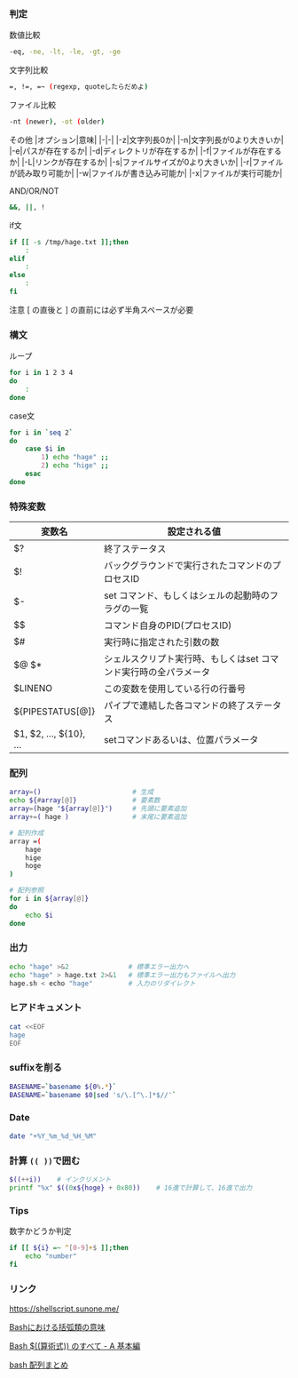 ### 判定
数値比較
```bash
-eq, -ne, -lt, -le, -gt, -ge
```

文字列比較
```bash
=, !=, =~ (regexp, quoteしたらだめよ)
```

ファイル比較
```bash
-nt (newer), -ot (older)
```

その他
|オプション|意味|
|-|-|
|-z|文字列長0か|
|-n|文字列長が0より大きいか|
|-e|パスが存在するか|
|-d|ディレクトリが存在するか|
|-f|ファイルが存在するか|
|-L|リンクが存在するか|
|-s|ファイルサイズが0より大きいか|
|-r|ファイルが読み取り可能か|
|-w|ファイルが書き込み可能か|
|-x|ファイルが実行可能か|

AND/OR/NOT
```bash
&&, ||, !
```

if文
```bash
if [[ -s /tmp/hage.txt ]];then
    :
elif
    :
else
    :
fi
```

注意
[ の直後と ] の直前には必ず半角スペースが必要

### 構文
ループ
```bash
for i in 1 2 3 4
do
    :
done
```

case文
```bash
for i in `seq 2`
do
    case $i in
        1) echo "hage" ;;
        2) echo "hige" ;;
    esac
done
```

### 特殊変数
変数名|設定される値|
|-|-|
$?|終了ステータス|
$!|バックグラウンドで実行されたコマンドのプロセスID|
$-|set コマンド、もしくはシェルの起動時のフラグの一覧|
$$|コマンド自身のPID(プロセスID)|
$#|実行時に指定された引数の数|
$@ $\*|シェルスクリプト実行時、もしくはset コマンド実行時の全パラメータ|
$LINENO|この変数を使用している行の行番号|
${PIPESTATUS[@]}|パイプで連結した各コマンドの終了ステータス|
$1, $2, …, ${10}, …|setコマンドあるいは、位置パラメータ|

### 配列
```bash
array=()                       # 生成
echo ${#array[@]}              # 要素数
array=(hage "${array[@]}")     # 先頭に要素追加
array+=( hage )                # 末尾に要素追加

# 配列作成
array =(
    hage
    hige
    hoge
)

# 配列参照
for i in ${array[@]}
do
    echo $i
done
```

### 出力
```bash
echo "hage" >&2               # 標準エラー出力へ
echo "hage" > hage.txt 2>&1   # 標準エラー出力もファイルへ出力
hage.sh < echo "hage"         # 入力のリダイレクト
```

### ヒアドキュメント
```bash
cat <<EOF
hage
EOF
```

### suffixを削る
```bash
BASENAME=`basename ${0%.*}`
BASENAME=`basename $0|sed 's/\.[^\.]*$//'`
```

### Date
```bash
date "+%Y_%m_%d_%H_%M"
```

### 計算 ```(( ))```で囲む
```bash
$((++i))    # インクリメント
printf "%x" $((0x${hoge} + 0x80))    # 16進で計算して、16進で出力
```

### Tips
数字かどうか判定
```bash
if [[ ${i} =~ ^[0-9]+$ ]];then
    echo "number"
fi
```

### リンク
https://shellscript.sunone.me/

[Bashにおける括弧類の意味](https://qiita.com/yohm/items/3527d517768402efbcb6)

[Bash $((算術式)) のすべて - A 基本編](https://qiita.com/akinomyoga/items/9761031c551d43307374)

[bash 配列まとめ](https://qiita.com/b4b4r07/items/e56a8e3471fb45df2f59)
